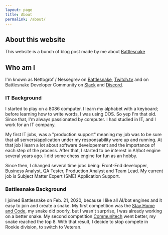 ```yaml
---
layout: page
title: About
permalink: /about/
---
```


## About this website

This website is a bunch of blog post made by me about [Battlesnake](https://play.battlesnake.com)

## Who am I 

I'm known as Nettogrof / Nessegrev on [Battlesnake](https://play.battlesnake.com), [Twitch.tv](https://www.twitch.tv/nessegrev) and on Battlesnake Developer Community on [Slack](https://play.battlesnake.com/slack) and [Discord](https://play.battlesnake.com/discord).

### IT Background

I started to play on a 8086 computer. I learn my alphabet with a keyboard; before learning how to write words, I was using DOS. So yep I'm that old. 
Since that, I'm always passionated by computer. I had studied in IT, and I work for an IT company.

My first IT jobs, was a "production support" meaning my job was to be sure that all servers/application under my responsability were up and running. At that job I learn a lot about software developement and the importance of each step of the process.
After that, I started to be interest in AI/bot engine several years ago. I did some chess engine for fun as an hobby. 

Since then, I changed several time jobs being:  Front-End developper, Business Analyst, QA Tester, Production Analyst and Team Lead.
My current job is Subject Matter Expert (SME) Application Support.

### Battlesnake Background

I joined Battlesnake on Feb. 21, 2020, because I like all AI/bot engines and it easy to join and create a snake.
My first competition was the [Stay Home and Code](https://play.battlesnake.com/competitions/stay-home-and-code/), my snake did poorly, but I wasn't surprise, I was already working on a better snake.
My second competition [Communitech](https://play.battlesnake.com/competitions/communitech/) went better, my snake reached the top 8. With that result, I decide to stop compete in Rookie division, to switch to Veteran.



